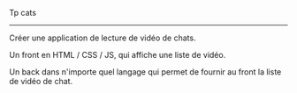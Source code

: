 Tp cats
***
Créer une application de lecture de vidéo de chats.

Un front en HTML / CSS / JS, qui affiche une liste de vidéo.

Un back dans n'importe quel langage qui permet de fournir au front la liste de vidéo de chat.
